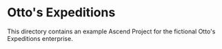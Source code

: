 # Otto's Expeditions

This directory contains an example Ascend Project for the fictional Otto's Expeditions enterprise.


